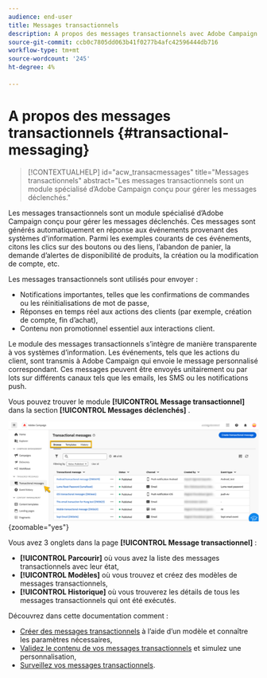 ```yaml
---
audience: end-user
title: Messages transactionnels
description: A propos des messages transactionnels avec Adobe Campaign Web
source-git-commit: ccb0c7805dd063b41f0277b4afc42596444db716
workflow-type: tm+mt
source-wordcount: '245'
ht-degree: 4%

---
```


# A propos des messages transactionnels {#transactional-messaging}

>[!CONTEXTUALHELP]
>id="acw_transacmessages"
>title="Messages transactionnels"
>abstract="Les messages transactionnels sont un module spécialisé d’Adobe Campaign conçu pour gérer les messages déclenchés."

<!-- >>[!CONTEXTUALHELP]
>id="acw_transacmessages_exclusionlogs"
>title="Transactional messaging exclusion logs"
>abstract="Transactional messaging exclusion logs" -->


Les messages transactionnels sont un module spécialisé d’Adobe Campaign conçu pour gérer les messages déclenchés. Ces messages sont générés automatiquement en réponse aux événements provenant des systèmes d&#39;information. Parmi les exemples courants de ces événements, citons les clics sur des boutons ou des liens, l’abandon de panier, la demande d’alertes de disponibilité de produits, la création ou la modification de compte, etc.

Les messages transactionnels sont utilisés pour envoyer :

* Notifications importantes, telles que les confirmations de commandes ou les réinitialisations de mot de passe,
* Réponses en temps réel aux actions des clients (par exemple, création de compte, fin d’achat),
* Contenu non promotionnel essentiel aux interactions client.

Le module des messages transactionnels s’intègre de manière transparente à vos systèmes d’information. Les événements, tels que les actions du client, sont transmis à Adobe Campaign qui envoie le message personnalisé correspondant. Ces messages peuvent être envoyés unitairement ou par lots sur différents canaux tels que les emails, les SMS ou les notifications push.

Vous pouvez trouver le module **[!UICONTROL Message transactionnel]** dans la section **[!UICONTROL Messages déclenchés]** .

![](assets/transactional.png){zoomable="yes"}

Vous avez 3 onglets dans la page **[!UICONTROL Message transactionnel]** :

* **[!UICONTROL Parcourir]** où vous avez la liste des messages transactionnels avec leur état,
* **[!UICONTROL Modèles]** où vous trouvez et créez des modèles de messages transactionnels,
* **[!UICONTROL Historique]** où vous trouverez les détails de tous les messages transactionnels qui ont été exécutés.

Découvrez dans cette documentation comment :

* [Créer des messages transactionnels](create-transactional.md) à l’aide d’un modèle et connaître les paramètres nécessaires,
* [Validez le contenu de vos messages transactionnels](validate-transactional.md) et simulez une personnalisation,
* [Surveillez vos messages transactionnels](monitor-transactional.md).
